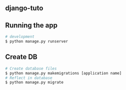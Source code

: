 ## django-tuto

## Running the app

```bash
# development
$ python manage.py runserver
```

## Create DB

```bash
# Create database files
$ python manage.py makemigrations [application name]
# Reflect in database
$ python manage.py migrate
```
